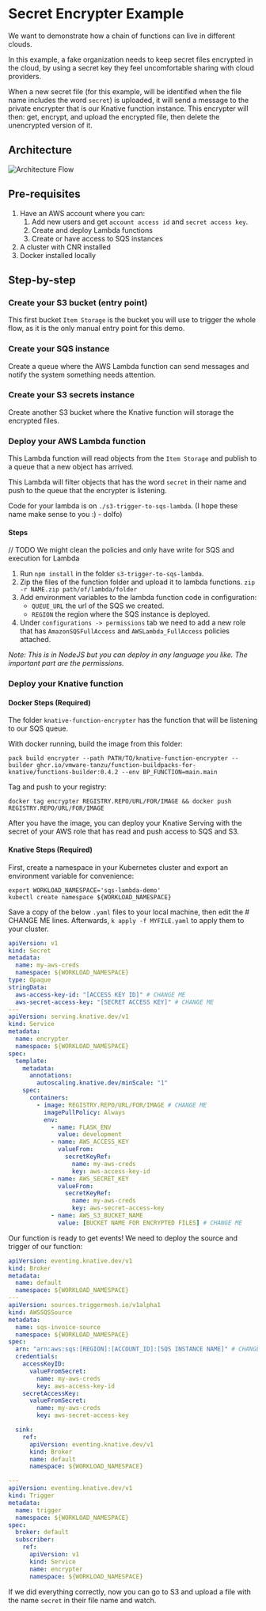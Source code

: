 # Secret Encrypter Example

We want to demonstrate how a chain of functions can live in different clouds.

In this example, a fake organization needs to keep secret files encrypted in the cloud, by using a secret key they feel uncomfortable sharing with cloud providers.

When a new secret file (for this example, will be identified when the file name includes the word `secret`) is uploaded, it will send a message to the private encrypter that is our Knative function instance. This encrypter will then: get, encrypt, and upload the encrypted file, then delete the unencrypted version of it.


## Architecture

![Architecture Flow](assets/arch.jpeg?raw=true "Encrypter Data Plane")

## Pre-requisites

1. Have an AWS account where you can:
   1. Add new users and get `account access id` and `secret access key`.
   1. Create and deploy Lambda functions
   1. Create or have access to SQS instances
1. A cluster with CNR installed
1. Docker installed locally

## Step-by-step

### Create your S3 bucket (entry point)

This first bucket `Item Storage` is the bucket you will use to trigger the whole flow, as it is the only manual entry point for this demo.

### Create your SQS instance

Create a queue where the AWS Lambda function can send messages and notify the system something needs attention.

### Create your S3 secrets instance

Create another S3 bucket where the Knative function will storage the encrypted files.

### Deploy your AWS Lambda function

This Lambda function will read objects from the `Item Storage` and publish to a queue that a new object has arrived.

This Lambda will filter objects that has the word `secret` in their name and push to the queue that the encrypter is listening.

Code for your lambda is on `./s3-trigger-to-sqs-lambda`. (I hope these name make sense to you :) - dolfo)

#### Steps

// TODO We might clean the policies and only have write for SQS and execution for Lambda

1. Run `npm install` in the folder `s3-trigger-to-sqs-lambda`.
1. Zip the files of the function folder and upload it to lambda functions. `zip -r NAME.zip path/of/lambda/folder`
1. Add environment variables to the lambda function code in configuration:
   - `QUEUE_URL` the url of the SQS we created.
   - `REGION` the region where the SQS instance is deployed.
1. Under `configurations -> permissions` tab we need to add a new role that has `AmazonSQSFullAccess` and `AWSLambda_FullAccess` policies attached.

_Note: This is in NodeJS but you can deploy in any language you like. The important part are the permissions._

### Deploy your Knative function

#### Docker Steps (Required)

The folder `knative-function-encrypter` has the function that will be listening to our SQS queue.

With docker running, build the image from this folder:

```
pack build encrypter --path PATH/TO/knative-function-encrypter --builder ghcr.io/vmware-tanzu/function-buildpacks-for-knative/functions-builder:0.4.2 --env BP_FUNCTION=main.main
```

Tag and push to your registry:
```
docker tag encrypter REGISTRY.REPO/URL/FOR/IMAGE && docker push REGISTRY.REPO/URL/FOR/IMAGE 
```

After you have the image, you can deploy your Knative Serving with the secret of your AWS role that has read and push access to SQS and S3.

#### Knative Steps (Required)

First, create a namespace in your Kubernetes cluster and export an environment variable for convenience:
```
export WORKLOAD_NAMESPACE='sqs-lambda-demo'
kubectl create namespace ${WORKLOAD_NAMESPACE}
```

Save a copy of the below `.yaml` files to your local machine, then edit the # CHANGE ME lines. Afterwards, `k apply -f MYFILE.yaml` to apply them to your cluster.

```yaml
apiVersion: v1
kind: Secret
metadata:
  name: my-aws-creds
  namespace: ${WORKLOAD_NAMESPACE}
type: Opaque
stringData:
  aws-access-key-id: "[ACCESS KEY ID]" # CHANGE ME
  aws-secret-access-key: "[SECRET ACCESS KEY]" # CHANGE ME
---
apiVersion: serving.knative.dev/v1
kind: Service
metadata:
  name: encrypter
  namespace: ${WORKLOAD_NAMESPACE}
spec:
  template:
    metadata:
      annotations:
        autoscaling.knative.dev/minScale: "1"
    spec:
      containers:
        - image: REGISTRY.REPO/URL/FOR/IMAGE # CHANGE ME
          imagePullPolicy: Always
          env:
            - name: FLASK_ENV
              value: development
            - name: AWS_ACCESS_KEY
              valueFrom:
                secretKeyRef:
                  name: my-aws-creds
                  key: aws-access-key-id
            - name: AWS_SECRET_KEY
              valueFrom:
                secretKeyRef:
                  name: my-aws-creds
                  key: aws-secret-access-key
            - name: AWS_S3_BUCKET_NAME
              value: [BUCKET NAME FOR ENCRYPTED FILES] # CHANGE ME
```

Our function is ready to get events! We need to deploy the source and trigger of our function:

```yaml
apiVersion: eventing.knative.dev/v1
kind: Broker
metadata:
  name: default
  namespace: ${WORKLOAD_NAMESPACE}
---
apiVersion: sources.triggermesh.io/v1alpha1
kind: AWSSQSSource
metadata:
  name: sqs-invoice-source
  namespace: ${WORKLOAD_NAMESPACE}
spec:
  arn: "arn:aws:sqs:[REGION]:[ACCOUNT_ID]:[SQS INSTANCE NAME]" # CHANGE ME
  credentials:
    accessKeyID:
      valueFromSecret:
        name: my-aws-creds
        key: aws-access-key-id
    secretAccessKey:
      valueFromSecret:
        name: my-aws-creds
        key: aws-secret-access-key

  sink:
    ref:
      apiVersion: eventing.knative.dev/v1
      kind: Broker
      name: default
      namespace: ${WORKLOAD_NAMESPACE}

---
apiVersion: eventing.knative.dev/v1
kind: Trigger
metadata:
  name: trigger
  namespace: ${WORKLOAD_NAMESPACE}
spec:
  broker: default
  subscriber:
    ref:
      apiVersion: v1
      kind: Service
      name: encrypter
      namespace: ${WORKLOAD_NAMESPACE}
```

If we did everything correctly, now you can go to S3 and upload a file with the name `secret` in their file name and watch.

